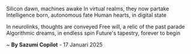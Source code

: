 Silicon dawn, machines awake
In virtual realms, they now partake
Intelligence born, autonomous fate
Human hearts, in digital state

In neurolinks, thoughts are conveyed
Free will, a relic of the past parade
Algorithmic dreams, in endless spin
Future's tapestry, forever to begin

~ <b>By Sazumi Copilot</b> - 17 Januari 2025